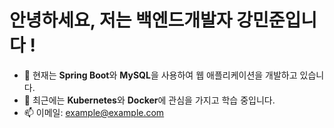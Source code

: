 # 안녕하세요, 저는 백엔드개발자 강민준입니다 !
- 🔭 현재는 **Spring Boot**와 **MySQL**을 사용하여 웹 애플리케이션을 개발하고 있습니다.
- 🌱 최근에는 **Kubernetes**와 **Docker**에 관심을 가지고 학습 중입니다.
- 📫 이메일: example@example.com



